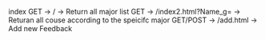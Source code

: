index
    GET -> / -> Return all major list
    GET -> /index2.html?Name_g= -> Returan all couse according to the speicifc major
    GET/POST -> /add.html -> Add new Feedback

